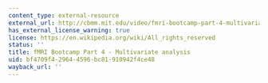 ```yaml
---
content_type: external-resource
external_url: http://cbmm.mit.edu/video/fmri-bootcamp-part-4-multivariate-analysis
has_external_license_warning: true
license: https://en.wikipedia.org/wiki/All_rights_reserved
status: ''
title: fMRI Bootcamp Part 4 - Multivariate analysis
uid: bf4709f4-2964-4596-bc81-910942f4ce48
wayback_url: ''
---
```

